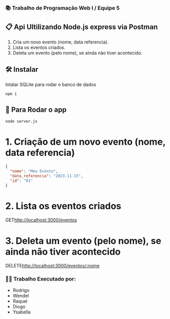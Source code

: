 ### 📚 Trabalho de Programação Web I / Equipe 5

## 📋 Api Ultilizando Node.js express via Postman

1. Cria um novo evento (nome, data referencia).
2. Lista os eventos criados.
3. Deleta um evento (pelo nome), se ainda não tiver acontecido.

## 🛠️ Instalar

Intalar SQLite para rodar o banco de dados

```bash
npm i
```

## 🏃 Para Rodar o app

```bash
node server.js
```

# 1. Criação de um novo evento (nome, data referencia)

```json
{
  "nome": "Meu Evento",
  "data_referencia": "2023-11-15",
  "id": "01"
}
```

# 2. Lista os eventos criados

GET<http://localhost:3000/eventos>

# 3. Deleta um evento (pelo nome), se ainda não tiver acontecido

DELETE<http://localhost:3000/eventos/:nome>

### 👨‍💻 Trabalho Executado por:

- Rodrigo
- Wendel
- Raquel
- Diogo
- Ysabella
